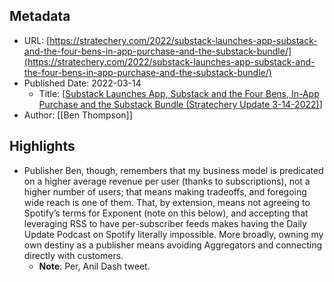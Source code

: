 ## Metadata
* URL: [https://stratechery.com/2022/substack-launches-app-substack-and-the-four-bens-in-app-purchase-and-the-substack-bundle/](https://stratechery.com/2022/substack-launches-app-substack-and-the-four-bens-in-app-purchase-and-the-substack-bundle/)
* Published Date: 2022-03-14
    * Title: [[Substack Launches App, Substack and the Four Bens, In-App Purchase and the Substack Bundle (Stratechery Update 3-14-2022)]]
* Author: [[Ben Thompson]]

## Highlights
* Publisher Ben, though, remembers that my business model is predicated on a higher average revenue per user (thanks to subscriptions), not a higher number of users; that means making tradeoffs, and foregoing wide reach is one of them. That, by extension, means not agreeing to Spotify’s terms for Exponent (note on this below), and accepting that leveraging RSS to have per-subscriber feeds makes having the Daily Update Podcast on Spotify literally impossible. More broadly, owning my own destiny as a publisher means avoiding Aggregators and connecting directly with customers.
  * **Note**: Per, Anil Dash tweet.

[//begin]: # "Autogenerated link references for markdown compatibility"
[Substack Launches App, Substack and the Four Bens, In-App Purchase and the Substack Bundle (Stratechery Update 3-14-2022)]: <../Readwise/Articles/Substack Launches App, Substack and the Four Bens, In-App Purchase and the Substack Bundle (Stratechery Update 3-14-2022)> "Substack Launches App, Substack and the Four Bens, In-App Purchase and the Substack Bundle (Stratechery Update 3-14-2022)"
[//end]: # "Autogenerated link references"
